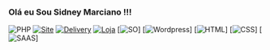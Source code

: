 ### Olá eu Sou Sidney Marciano !!!

![PHP](https://img.shields.io/badge/PHP-777BB4?style=for-the-badge&logo=php&logoColor=white)
[![Site](https://img.shields.io/badge/website-000000?style=for-the-badge&logo=About.&logoColor=white)](https://tibpo.com.br/)
[![Delivery](https://img.shields.io/badge/Deliveroo-00CCBC?style=for-the-badge&logo=Deliveroo&logoColor=white)](https://cardapio.pedidointeligente.com.br/site/)
[![Loja](https://img.shields.io/badge/App_Store-0D96F6?style=for-the-badge&logo=app-store&logoColor=white)](https://shopinfosm.com.br/)
[![SO](https://img.shields.io/badge/Windows-0078D6?style=for-the-badge&logo=windows&logoColor=white)]
[![Wordpress](https://img.shields.io/badge/Wordpress-21759B?style=for-the-badge&logo=wordpress&logoColor=white)]
[![HTML](https://img.shields.io/badge/HTML-239120?style=for-the-badge&logo=html5&logoColor=white)]
[![CSS](https://img.shields.io/badge/CSS-239120?&style=for-the-badge&logo=css3&logoColor=white)]
[![SAAS](https://img.shields.io/badge/Sass-CC6699?style=for-the-badge&logo=sass&logoColor=white)]
